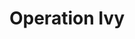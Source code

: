 ---
title: "Operation Ivy"
summary: "Defunct ska-punk band from Berkeley, California. Formed in May 1987, the band was only together for two years, breaking up in 1989 after being offered a major label deal by EMI. Members and went on to form , and later . Singer went on to , , and . Original Lineup: Jesse Michaels - Vocals, Lint - Guitar, Matt McCall - Bass, Dave Mello - Drums, Paul Bae - Saxophone ."
image: "operation-ivy.jpg"
---